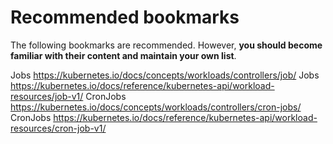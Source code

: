 # Recommended bookmarks

The following bookmarks are recommended. However, **you should become familiar with their content and maintain your own list**.

Jobs https://kubernetes.io/docs/concepts/workloads/controllers/job/
Jobs https://kubernetes.io/docs/reference/kubernetes-api/workload-resources/job-v1/
CronJobs https://kubernetes.io/docs/concepts/workloads/controllers/cron-jobs/
CronJobs https://kubernetes.io/docs/reference/kubernetes-api/workload-resources/cron-job-v1/ 


